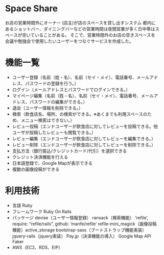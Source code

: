# Space Share

お店の営業時間外にオーナー (店主)が店のスペースを貸し出すシステム
都内にあるショットバー、ダイニングバーなどの営業時間は夜間営業が多く日中帯はスペースが空いていることがある。
そこで、営業時間外のお店の空きスペースを会議や勉強会で使用したいユーザーをつなぐサービスを作成した。

# 機能一覧
* ユーザー登録（名前（姓・名）、名前（セイ・メイ）、電話番号、メールアドレス、パスワードの登録を行う。）
* ログイン（メールアドレスとパスワードでログインできる。）
* マイページ編集（名前（姓・名）、名前（セイ・メイ）、電話番号、メールアドレス、パスワードの編集ができる。）
* 退会（ユーザー情報を削除できる。）
* 検索（飲食店名、場所、の検索ができる。※あくまでも利用スペースのため、メニュー検索はできない。）
* レビュー投稿（エンドユーザーが飲食店に対してレビューを投稿できる。他ユーザが投稿したレビューも閲覧できる。）
* レビュー編集（エンドユーザーが飲食店に対してレビューを編集できる。）
* レビュー削除（エンドユーザーが飲食店に対してレビューを削除できる。）
* 支払方法（銀行振込/クレジットカード/代引）を選択できる
* クレジット決済機能を行える
* 日本語登録で、Google Mapが表示できる
* 複数の画像投稿ができる

# 利用技術
* 言語
Ruby
* フレームワーク
Ruby On Rails
* パッケージ
devise（ユーザー情報登録）
ransack（検索機能）
‘refile’, require: “refile/rails”, github: ‘manfe/refile’
refile-mini_magick（画像投稿機能）active_storage
bootstrap-sass（ブートストラップ機能実装）
jquery-rails（jquery実装）
Pay.jp（決済機能の導入）
Google Map API
Faker
* AWS（EC2、RDS、EIP）
